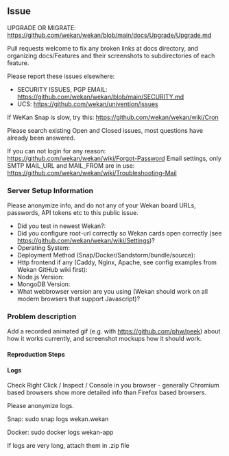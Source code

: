 ## Issue

UPGRADE OR MIGRATE: https://github.com/wekan/wekan/blob/main/docs/Upgrade/Upgrade.md

Pull requests welcome to fix any broken links at docs directory, and organizing docs/Features and their screenshots to subdirectories of each feature.

Please report these issues elsewhere:

- SECURITY ISSUES, PGP EMAIL: https://github.com/wekan/wekan/blob/main/SECURITY.md
- UCS: https://github.com/wekan/univention/issues

If WeKan Snap is slow, try this: https://github.com/wekan/wekan/wiki/Cron

Please search existing Open and Closed issues, most questions have already been answered.

If you can not login for any reason: https://github.com/wekan/wekan/wiki/Forgot-Password
Email settings, only SMTP MAIL_URL and MAIL_FROM are in use:
https://github.com/wekan/wekan/wiki/Troubleshooting-Mail

### Server Setup Information

Please anonymize info, and do not any of your Wekan board URLs, passwords,
API tokens etc to this public issue.

* Did you test in newest Wekan?:
* Did you configure root-url correctly so Wekan cards open correctly (see https://github.com/wekan/wekan/wiki/Settings)?
* Operating System:
* Deployment Method (Snap/Docker/Sandstorm/bundle/source):
* Http frontend if any (Caddy, Nginx, Apache, see config examples from Wekan GitHub wiki first):
* Node.js Version:
* MongoDB Version:
* What webbrowser version are you using (Wekan should work on all modern browsers that support Javascript)?

### Problem description

Add a recorded animated gif (e.g. with https://github.com/phw/peek) about
how it works currently, and screenshot mockups how it should work.


#### Reproduction Steps



#### Logs

Check Right Click / Inspect / Console in you browser - generally Chromium
based browsers show more detailed info than Firefox based browsers.

Please anonymize logs.

Snap: sudo snap logs wekan.wekan

Docker: sudo docker logs wekan-app

If logs are very long, attach them in .zip file

